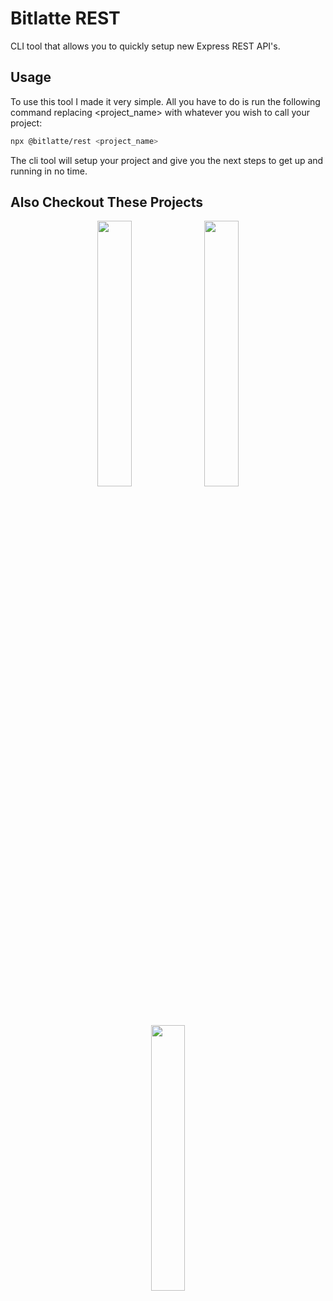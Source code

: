 # Bitlatte REST
CLI tool that allows you to quickly setup new Express REST API's.

## Usage
To use this tool I made it very simple. All you have to do is
run the following command replacing \<project_name\> with
whatever you wish to call your project:

```sh
npx @bitlatte/rest <project_name>
```

The cli tool will setup your project and give you the next steps
to get up and running in no time.

## Also Checkout These Projects
<div align="center">
  <img width='33%' src='https://github-readme-stats.vercel.app/api/pin/?username=Bitlatte&repo=create-react' />
  <img width='33%' src='https://github-readme-stats.vercel.app/api/pin/?username=Bitlatte&repo=create-vue' />
  <img width='33%' src='https://github-readme-stats.vercel.app/api/pin/?username=Bitlatte&repo=create-svelte' />
</div>
